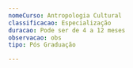 ```yaml
---
nomeCurso: Antropologia Cultural
classificacao: Especialização
duracao: Pode ser de 4 a 12 meses
observacao: obs
tipo: Pós Graduação

---
```


